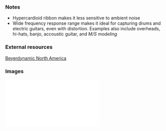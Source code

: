 ### Notes
- Hypercardioid ribbon makes it less sensitive to ambient noise
- Wide frequency response range makes it ideal for capturing drums and electric guitars, even with distortion. Examples also include overheads, hi-hats, banjo, accoustic guitar, and *M/S modeling*

### External resources
[Beyerdynamic North America](https://north-america.beyerdynamic.com/m-160.html)

### Images
![](../images/DAT_M160_EN_A6.pdf)